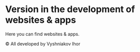 # Version in the development of websites & apps

Here you can find websites & apps.

© All developed by Vyshniakov Ihor